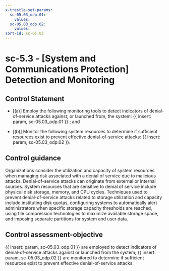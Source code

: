 ```yaml
---
x-trestle-set-params:
  sc-05.03_odp.01:
    values:
  sc-05.03_odp.02:
    values:
sort-id: sc-05.03
---
```


# sc-5.3 - \[System and Communications Protection\] Detection and Monitoring

## Control Statement

- \[(a)\] Employ the following monitoring tools to detect indicators of denial-of-service attacks against, or launched from, the system: {{ insert: param, sc-05.03_odp.01 }} ; and

- \[(b)\] Monitor the following system resources to determine if sufficient resources exist to prevent effective denial-of-service attacks: {{ insert: param, sc-05.03_odp.02 }}.

## Control guidance

Organizations consider the utilization and capacity of system resources when managing risk associated with a denial of service due to malicious attacks. Denial-of-service attacks can originate from external or internal sources. System resources that are sensitive to denial of service include physical disk storage, memory, and CPU cycles. Techniques used to prevent denial-of-service attacks related to storage utilization and capacity include instituting disk quotas, configuring systems to automatically alert administrators when specific storage capacity thresholds are reached, using file compression technologies to maximize available storage space, and imposing separate partitions for system and user data.

## Control assessment-objective

{{ insert: param, sc-05.03_odp.01 }} are employed to detect indicators of denial-of-service attacks against or launched from the system;
{{ insert: param, sc-05.03_odp.02 }} are monitored to determine if sufficient resources exist to prevent effective denial-of-service attacks.

